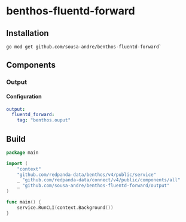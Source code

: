 # benthos-fluentd-forward
## Installation
```shell
go mod get github.com/sousa-andre/benthos-fluentd-forward`
```
## Components
### Output

#### Configuration
```yaml
output:
  fluentd_forward:
    tag: "benthos.ouput"
```


## Build
```go
package main

import (
	"context"
	"github.com/redpanda-data/benthos/v4/public/service"
	_ "github.com/redpanda-data/connect/v4/public/components/all"
	_ "github.com/sousa-andre/benthos-fluentd-forward/output"
)

func main() {
	service.RunCLI(context.Background())
}
```